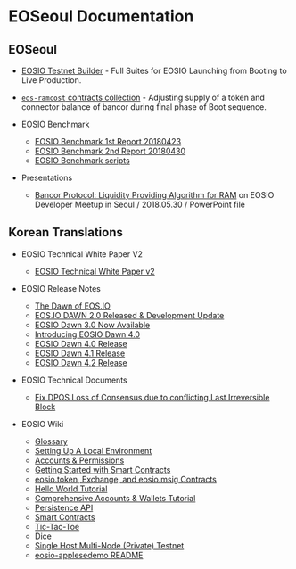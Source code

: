 # EOSeoul Documentation

## EOSeoul

- [EOSIO Testnet Builder](https://github.com/eoseoul/testnetbuilder) - Full Suites for EOSIO Launching from Booting to Live Production.
- [`eos-ramcost` contracts collection](https://github.com/eoseoul/eos-ramcost) - Adjusting supply of a token and connector balance of bancor during final phase of Boot sequence.

- EOSIO Benchmark
  * [EOSIO Benchmark 1st Report 20180423](https://github.com/eoseoul/docs/blob/master/reports/eoseoul_tps_benchmark_20180423.pdf)
  * [EOSIO Benchmark 2nd Report 20180430](https://github.com/eoseoul/docs/blob/master/reports/eoseoul_tps_2nd_benchmark_20180430.md)
  * [EOSIO Benchmark scripts](https://github.com/eoseoul/scripts/tree/master/bmt_client)

- Presentations
  * [Bancor Protocol: Liquidity Providing Algorithm for RAM](https://github.com/eoseoul/docs/blob/master/reports/eoseoul_presentation_on_bancor_20180529.pptx) on EOSIO Developer Meetup in Seoul / 2018.05.30 / PowerPoint file

## Korean Translations

- EOSIO Technical White Paper V2
  * [EOSIO Technical White Paper v2](https://github.com/eoseoul/docs/blob/master/ko/translations/TechnicalWhitePaperV2.md)

- EOSIO Release Notes
  * [The Dawn of EOS.IO](https://github.com/eoseoul/docs/blob/master/ko/translations/Dawn_of_EOS.md)
  * [EOS.IO DAWN 2.0 Released & Development Update](https://github.com/eoseoul/docs/blob/master/ko/translations/Dawn_2_Released.md)
  * [EOSIO Dawn 3.0 Now Available](https://github.com/eoseoul/docs/blob/master/ko/translations/Dawn_3_Now_Available.md)
  * [Introducing EOSIO Dawn 4.0](https://github.com/eoseoul/docs/blob/master/ko/translations/Introducing_EOSIO_Dawn_4.md)
  * [EOSIO Dawn 4.0 Release](https://github.com/eoseoul/docs/blob/master/ko/translations/EOSIO_Dawn_4_Release.md)
  * [EOSIO Dawn 4.1 Release](https://github.com/eoseoul/docs/blob/master/ko/translations/EOSIO_Dawn_4_1.md)
  * [EOSIO Dawn 4.2 Release](https://github.com/eoseoul/docs/blob/master/ko/translations/EOSIO_Dawn_4_2.md)

- EOSIO Technical Documents
  * [Fix DPOS Loss of Consensus due to conflicting Last Irreversible Block](https://github.com/eoseoul/docs/blob/master/ko/translations/Fix_DPoS_Loss_of_Consensus.md)

- EOSIO Wiki
  * [Glossary](https://github.com/eoseoul/docs/blob/master/ko/translations/Glossary.md)
  * [Setting Up A Local Environment](https://github.com/eoseoul/docs/blob/master/ko/translations/Local-Environment.md)
  * [Accounts & Permissions](https://github.com/eoseoul/docs/blob/master/ko/translations/Accounts-%26-Permissions.md)
  * [Getting Started with Smart Contracts](https://github.com/eoseoul/docs/blob/master/ko/translations/TUTORIAL.md)
  * [eosio.token, Exchange, and eosio.msig Contracts](https://github.com/eoseoul/docs/blob/master/ko/translations/Tutorial-eosio-token-Contract.md)
  * [Hello World Tutorial](https://github.com/eoseoul/docs/blob/master/ko/translations/Tutorial-Hello-World-Contract.md)
  * [Comprehensive Accounts & Wallets Tutorial](https://github.com/eoseoul/docs/blob/master/ko/translations/Tutorial-Comprehensive-Accounts-and-Wallets.md)
  * [Persistence API](https://github.com/eoseoul/docs/blob/master/ko/translations/Persistence-API.md)
  * [Smart Contracts](https://github.com/eoseoul/docs/blob/master/ko/translations/Smart-Contract.md)
  * [Tic-Tac-Toe](https://github.com/eoseoul/docs/blob/master/ko/translations/Tutorial-Tic-Tac-Toe.md)
  * [Dice](https://github.com/eoseoul/docs/blob/master/ko/translations/Dice.md)
  * [Single Host Multi-Node (Private) Testnet](https://github.com/eoseoul/docs/blob/master/ko/translations/Testnet-Single-Host-Multinode.md)
  * [eosio-applesedemo README](https://github.com/eoseoul/docs/blob/master/ko/translations/eosio-applesedemo-readme.md)

